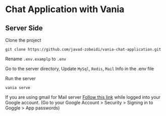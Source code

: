 
# Chat Application with Vania

## Server Side

Clone the project

```shell
git clone https://github.com/javad-zobeidi/vania-chat-application.git
```
Rename `.env.examplp` to `.env`

Go to the server directory, Update  `MySql`, `Redis`, `Mail` Info in the .env file

Run the server

```shell
vania serve
```

If you are using gmail for Mail server [Follow this link](https://myaccount.google.com/apppasswords) while logged into your Google account. (Go to your Google Account > Security > Signing in to Goggle > App passwords)
